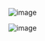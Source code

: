 ![image](https://github.com/ayush-rudani/crud-api/assets/78534043/7b9c4075-ca7e-4d20-a69d-b9353236ecbf)


![image](https://github.com/ayush-rudani/crud-api/assets/78534043/8dedf3d9-9249-4816-81d7-f9aeec7bc523) 